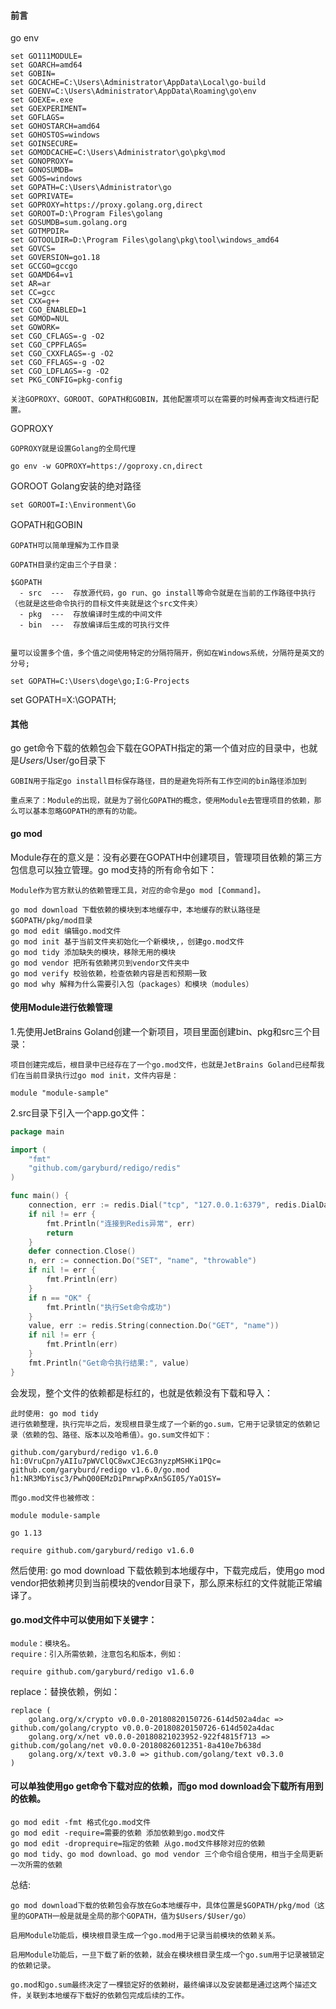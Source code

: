 #### 前言
go env
```
set GO111MODULE=
set GOARCH=amd64
set GOBIN=
set GOCACHE=C:\Users\Administrator\AppData\Local\go-build
set GOENV=C:\Users\Administrator\AppData\Roaming\go\env
set GOEXE=.exe
set GOEXPERIMENT=
set GOFLAGS=
set GOHOSTARCH=amd64
set GOHOSTOS=windows
set GOINSECURE=
set GOMODCACHE=C:\Users\Administrator\go\pkg\mod
set GONOPROXY=
set GONOSUMDB=
set GOOS=windows
set GOPATH=C:\Users\Administrator\go
set GOPRIVATE=
set GOPROXY=https://proxy.golang.org,direct
set GOROOT=D:\Program Files\golang
set GOSUMDB=sum.golang.org
set GOTMPDIR=
set GOTOOLDIR=D:\Program Files\golang\pkg\tool\windows_amd64
set GOVCS=
set GOVERSION=go1.18
set GCCGO=gccgo
set GOAMD64=v1
set AR=ar
set CC=gcc
set CXX=g++
set CGO_ENABLED=1
set GOMOD=NUL
set GOWORK=
set CGO_CFLAGS=-g -O2
set CGO_CPPFLAGS=
set CGO_CXXFLAGS=-g -O2
set CGO_FFLAGS=-g -O2
set CGO_LDFLAGS=-g -O2
set PKG_CONFIG=pkg-config
```

```
关注GOPROXY、GOROOT、GOPATH和GOBIN，其他配置项可以在需要的时候再查询文档进行配置。
```

GOPROXY
```
GOPROXY就是设置Golang的全局代理

go env -w GOPROXY=https://goproxy.cn,direct
```

GOROOT
Golang安装的绝对路径
```
set GOROOT=I:\Environment\Go
```

GOPATH和GOBIN
```
GOPATH可以简单理解为工作目录

GOPATH目录约定由三个子目录：

$GOPATH
  - src  ---  存放源代码，go run、go install等命令就是在当前的工作路径中执行（也就是这些命令执行的目标文件夹就是这个src文件夹）
  - pkg  ---  存放编译时生成的中间文件
  - bin  ---  存放编译后生成的可执行文件


量可以设置多个值，多个值之间使用特定的分隔符隔开，例如在Windows系统，分隔符是英文的分号;

set GOPATH=C:\Users\doge\go;I:G-Projects
```
set GOPATH=X:\GOPATH;

#### 其他
go get命令下载的依赖包会下载在GOPATH指定的第一个值对应的目录中，也就是$Users/$User/go目录下
```
GOBIN用于指定go install目标保存路径，目的是避免将所有工作空间的bin路径添加到

重点来了：Module的出现，就是为了弱化GOPATH的概念，使用Module去管理项目的依赖，那么可以基本忽略GOPATH的原有的功能。
```

#### go mod
Module存在的意义是：没有必要在GOPATH中创建项目，管理项目依赖的第三方包信息可以独立管理。go mod支持的所有命令如下：
```
Module作为官方默认的依赖管理工具，对应的命令是go mod [Command]。

go mod download 下载依赖的模块到本地缓存中，本地缓存的默认路径是$GOPATH/pkg/mod目录
go mod edit 编辑go.mod文件
go mod init 基于当前文件夹初始化一个新模块,，创建go.mod文件
go mod tidy 添加缺失的模块，移除无用的模块
go mod vendor 把所有依赖拷贝到vendor文件夹中
go mod verify 校验依赖，检查依赖内容是否和预期一致
go mod why 解释为什么需要引入包（packages）和模块（modules）
```

#### 使用Module进行依赖管理
1.先使用JetBrains Goland创建一个新项目，项目里面创建bin、pkg和src三个目录：
```
项目创建完成后，根目录中已经存在了一个go.mod文件，也就是JetBrains Goland已经帮我们在当前目录执行过go mod init，文件内容是：

module "module-sample"
```

2.src目录下引入一个app.go文件：
```go
package main

import (
	"fmt"
	"github.com/garyburd/redigo/redis"
)

func main() {
	connection, err := redis.Dial("tcp", "127.0.0.1:6379", redis.DialDatabase(0))
	if nil != err {
		fmt.Println("连接到Redis异常", err)
		return
	}
	defer connection.Close()
	n, err := connection.Do("SET", "name", "throwable")
	if nil != err {
		fmt.Println(err)
	}
	if n == "OK" {
		fmt.Println("执行Set命令成功")
	}
	value, err := redis.String(connection.Do("GET", "name"))
	if nil != err {
		fmt.Println(err)
	}
	fmt.Println("Get命令执行结果:", value)
}
```

会发现，整个文件的依赖都是标红的，也就是依赖没有下载和导入：
```
此时使用: go mod tidy
进行依赖整理，执行完毕之后，发现根目录生成了一个新的go.sum，它用于记录锁定的依赖记录（依赖的包、路径、版本以及哈希值）。go.sum文件如下：

github.com/garyburd/redigo v1.6.0 h1:0VruCpn7yAIIu7pWVClQC8wxCJEcG3nyzpMSHKi1PQc=
github.com/garyburd/redigo v1.6.0/go.mod h1:NR3MbYisc3/PwhQ00EMzDiPmrwpPxAn5GI05/YaO1SY=

而go.mod文件也被修改：

module module-sample

go 1.13

require github.com/garyburd/redigo v1.6.0
```

然后使用: go mod download
下载依赖到本地缓存中，下载完成后，使用go mod vendor把依赖拷贝到当前模块的vendor目录下，那么原来标红的文件就能正常编译了。

#### go.mod文件中可以使用如下关键字：
```
module：模块名。
require：引入所需依赖，注意包名和版本，例如：

require github.com/garyburd/redigo v1.6.0
```

replace：替换依赖，例如：
```
replace (
    golang.org/x/crypto v0.0.0-20180820150726-614d502a4dac => github.com/golang/crypto v0.0.0-20180820150726-614d502a4dac
    golang.org/x/net v0.0.0-20180821023952-922f4815f713 => github.com/golang/net v0.0.0-20180826012351-8a410e7b638d
    golang.org/x/text v0.3.0 => github.com/golang/text v0.3.0
)
```
#### 可以单独使用go get命令下载对应的依赖，而go mod download会下载所有用到的依赖。
```
go mod edit -fmt 格式化go.mod文件
go mod edit -require=需要的依赖 添加依赖到go.mod文件
go mod edit -droprequire=指定的依赖 从go.mod文件移除对应的依赖
go mod tidy、go mod download、go mod vendor 三个命令组合使用，相当于全局更新一次所需的依赖
```
总结:
```
go mod download下载的依赖包会存放在Go本地缓存中，具体位置是$GOPATH/pkg/mod（这里的GOPATH一般是就是全局的那个GOPATH，值为$Users/$User/go）

启用Module功能后，模块根目录生成一个go.mod用于记录当前模块的依赖关系。

启用Module功能后，一旦下载了新的依赖，就会在模块根目录生成一个go.sum用于记录被锁定的依赖记录。

go.mod和go.sum最终决定了一棵锁定好的依赖树，最终编译以及安装都是通过这两个描述文件，关联到本地缓存下载好的依赖包完成后续的工作。
```



